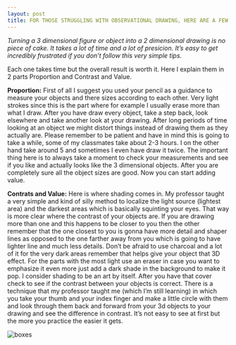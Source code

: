 ```yaml
---
layout: post
title: FOR THOSE STRUGGLING WITH OBSERVATIONAL DRAWING, HERE ARE A FEW TIPS TO HELP YOU WITH PROPORTIONS AND ADDING VALUE.
---
```


*Turning a 3 dimensional figure or object into a 2 dimensional drawing is no piece of cake. It takes a lot of time and a lot of presicion.
It’s easy to get incredibly frustrated if you don’t follow this very simple tips.*

Each one takes time but the overall result is worth it.
Here I explain them in 2 parts Proportion and Contrast and Value.

**Proportion:** 
First of all I suggest you used your pencil as a guidance to measure your objects and there sizes according to each other.
Very light strokes since this is the part where for example I usually erase more than what I draw.  After you have draw every object, take a step back, look elsewhere and take another look at your drawing. 
After long periods of time looking at an object we might distort things instead of drawing them as they actually are. Please remember to be patient and have in mind this is going to take a while, some of my classmates take about 2-3 hours. 
I on the other hand take around 5 and sometimes I even have draw it twice. 
The important thing here is to always take a moment to check your measurements and see if you like and actually looks like the 3 dimensional objects. 
After you are completely sure all the object sizes are good. Now you can start adding value.
 
**Contrats and Value:**
Here is where shading comes in. My professor taught a very simple and kind of silly method to localize the light source (lightest area) and the darkest areas which is basically squinting your eyes. 
That way is more clear where the contrast of your objects are. If you are drawing more than one and this happens to be closer to you then the other remember that the one closest to you is gonna have more detail and shaper lines as opposed to the one farther away from you which is going to have lighter line and much less details. Don’t be afraid to use charcoal and a lot of it for the very dark areas remember that helps give your object that 3D effect. For the parts with the most light use an eraser in case you want to emphasize it even more just add a dark shade in the background to make it pop.  I consider shading to be an art by itself. After you have that cover check to see if the contrast between your objects is correct. There is a technique that my professor taught me (which I’m still learning) in which you take your thumb and your index finger and make a little circle with them and look through them back and forward from your 3d objects to your drawing and see the difference in contrast. It’s not easy to see at first but the more you practice the easier it gets.

![boxes](https://farm8.staticflickr.com/7419/16415095876_6a80851b1f_z.jpg)

